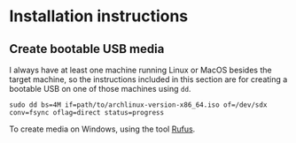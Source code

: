 # Installation instructions

## Create bootable USB media
I always have at least one machine running Linux or MacOS besides the
target machine, so the instructions included in this section are for
creating a bootable USB on one of those machines using `dd`. 

```{bash}
sudo dd bs=4M if=path/to/archlinux-version-x86_64.iso of=/dev/sdx conv=fsync oflag=direct status=progress
```

To create media on Windows, using the tool [Rufus](https://rufus.ie/en/). 